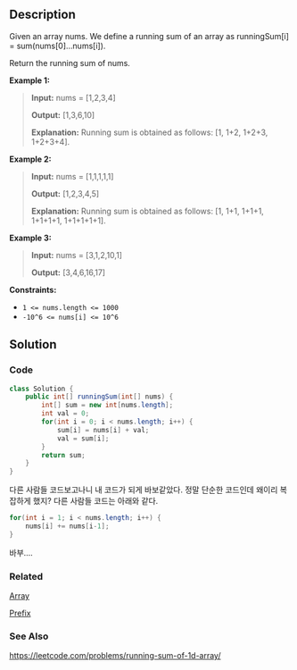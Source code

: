 ## Description

Given an array nums. We define a running sum of an array as runningSum[i] = sum(nums[0]…nums[i]).

Return the running sum of nums.

**Example 1:**

> **Input:** nums = [1,2,3,4]
> 
> **Output:** [1,3,6,10]
> 
> **Explanation:** Running sum is obtained as follows: [1, 1+2, 1+2+3, 1+2+3+4].

**Example 2:**

> **Input:** nums = [1,1,1,1,1]
> 
> **Output:** [1,2,3,4,5]
> 
> **Explanation:** Running sum is obtained as follows: [1, 1+1, 1+1+1, 1+1+1+1, 1+1+1+1+1].

**Example 3:**

> **Input:** nums = [3,1,2,10,1]
> 
> **Output:** [3,4,6,16,17]

**Constraints:**

- `1 <= nums.length <= 1000`
- `-10^6 <= nums[i] <= 10^6`

## Solution
### Code
```java
class Solution {
    public int[] runningSum(int[] nums) {
        int[] sum = new int[nums.length];
        int val = 0;
        for(int i = 0; i < nums.length; i++) {
            sum[i] = nums[i] + val;
            val = sum[i];
        }
        return sum;
    }
}
```
다른 사람들 코드보고나니 내 코드가 되게 바보같았다. 정말 단순한 코드인데 왜이리 복잡하게 했지? 다른 사람들 코드는 아래와 같다. 
```java
for(int i = 1; i < nums.length; i++) {
    nums[i] += nums[i-1];
}
```
바부....

### Related

[Array](/Data-Structure/Array.md)

[Prefix](/Algorithm/Type/Prefix-Sum.md)

### See Also
https://leetcode.com/problems/running-sum-of-1d-array/
